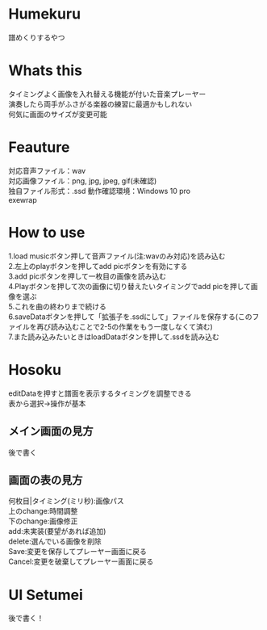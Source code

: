 # Humekuru
譜めくりするやつ

# Whats this

タイミングよく画像を入れ替える機能が付いた音楽プレーヤー  
演奏したら両手がふさがる楽器の練習に最適かもしれない  
何気に画面のサイズが変更可能  

# Feauture
対応音声ファイル：wav  
対応画像ファイル：png, jpg, jpeg, gif(未確認)  
独自ファイル形式：.ssd
動作確認環境：Windows 10 pro    
exewrap

# How to use
1.load musicボタン押して音声ファイル(注:wavのみ対応)を読み込む  
2.左上のplayボタンを押してadd picボタンを有効にする  
3.add picボタンを押して一枚目の画像を読み込む  
4.Playボタンを押して次の画像に切り替えたいタイミングでadd picを押して画像を選ぶ  
5.これを曲の終わりまで続ける  
6.saveDataボタンを押して「拡張子を.ssdにして」ファイルを保存する(このファイルを再び読み込むことで2-5の作業をもう一度しなくて済む)  
7.また読み込みたいときはloadDataボタンを押して.ssdを読み込む  

# Hosoku
editDataを押すと譜面を表示するタイミングを調整できる   
表から選択->操作が基本  
  
## メイン画面の見方  
後で書く  


## 画面の表の見方  
何枚目|タイミング(ミリ秒):画像パス  
上のchange:時間調整  
下のchange:画像修正  
add:未実装(要望があれば追加)  
delete:選んでいる画像を削除  
Save:変更を保存してプレーヤー画面に戻る  
Cancel:変更を破棄してプレーヤー画面に戻る  

# UI Setumei
後で書く！
